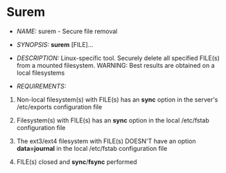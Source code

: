 # Surem

* _NAME:_ surem - Secure file removal</ins>

* _SYNOPSIS:_ **surem** [FILE]...</ins>

* _DESCRIPTION:_ Linux-specific tool. Securely delete all specified FILE(s) from a mounted filesystem. WARNING: Best results are obtained on a local filesystems</ins>

* _REQUIREMENTS:_


1. Non-local filesystem(s) with FILE(s) has an **sync** option in the server's /etc/exports configuration file</ins>


2. Filesystem(s) with FILE(s) has an **sync** option in the local /etc/fstab configuration file</ins>


3. The ext3/ext4 filesystem with FILE(s) DOESN'T have an option **data=journal** in the local /etc/fstab configuration file</ins>


4. FILE(s) closed and **sync**/**fsync** performed</ins>

